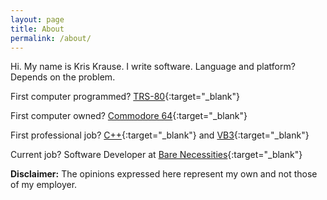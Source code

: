 ```yaml
---
layout: page
title: About
permalink: /about/
---
```

Hi.  My name is Kris Krause.  I write software.  Language and platform?  Depends on the problem.

First computer programmed?  [TRS-80](https://en.wikipedia.org/wiki/TRS-80){:target="_blank"}

First computer owned?  [Commodore 64](https://en.wikipedia.org/wiki/Commodore_64){:target="_blank"}

First professional job?  [C++](https://en.wikipedia.org/wiki/C%2B%2B){:target="_blank"} and [VB3](https://en.wikipedia.org/wiki/Visual_Basic){:target="_blank"}

Current job?  Software Developer at [Bare Necessities](http://www.barenecessities.com){:target="_blank"}




**Disclaimer:** The opinions expressed here represent my own and not those of my employer.